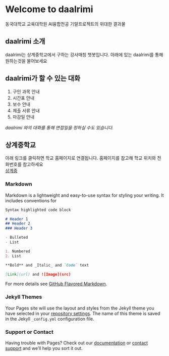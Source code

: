 # Welcome to daalrimi
동국대학교 교육대학원 AI융합전공 기말프로젝트의 위대한 결과물 

## daalrimi 소개
 daalrimi는 상계중학교에서 구하는 강사매칭 챗봇입니다.
 아래에 있는 daalrimi를 통해 원하는것을 물어보세요
 
## daalrimi가 할 수 있는 대화
1. 구인 과목 안내
2. 시간표 안내
3. 보수 안내
4. 제출 서류 안내
5. 마감일 안내
 
 _daalrimi 와의 대화를 통해 면접일을 정하실 수도 있습니다._
## 상계중학교
아래 링크를 클릭하면 학교 홈페이지로 연결됩니다. 홈페이지를 참고해 학교 위치와 전화번호를 참고하세요  
[상계중](http://sanggye.sen.ms.kr)
 
### Markdown

Markdown is a lightweight and easy-to-use syntax for styling your writing. It includes conventions for

```markdown
Syntax highlighted code block

# Header 1
## Header 2
### Header 3

- Bulleted
- List

1. Numbered
2. List

**Bold** and _Italic_ and `Code` text

[Link](url) and ![Image](src)
```

For more details see [GitHub Flavored Markdown](https://guides.github.com/features/mastering-markdown/).

### Jekyll Themes

Your Pages site will use the layout and styles from the Jekyll theme you have selected in your [repository settings](https://github.com/leeyoungmi-01/daalrimi/settings/pages). The name of this theme is saved in the Jekyll `_config.yml` configuration file.

### Support or Contact

Having trouble with Pages? Check out our [documentation](https://docs.github.com/categories/github-pages-basics/) or [contact support](https://support.github.com/contact) and we’ll help you sort it out.
